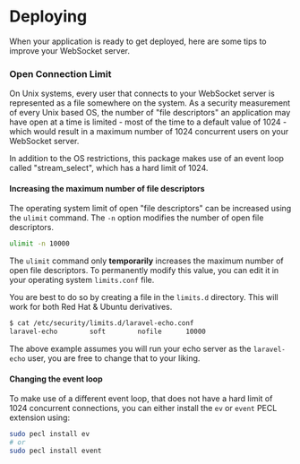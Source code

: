 # Deploying

When your application is ready to get deployed, here are some tips to improve your WebSocket server.

### Open Connection Limit

On Unix systems, every user that connects to your WebSocket server is represented as a file somewhere on the system.
As a security measurement of every Unix based OS, the number of "file descriptors" an application may have open at a time is limited - most of the time to a default value of 1024 - which would result in a maximum number of 1024 concurrent users on your WebSocket server.

In addition to the OS restrictions, this package makes use of an event loop called "stream_select", which has a hard limit of 1024.

#### Increasing the maximum number of file descriptors

The operating system limit of open "file descriptors" can be increased using the `ulimit` command. The `-n` option modifies the number of open file descriptors.

```bash
ulimit -n 10000
```

The `ulimit` command only **temporarily** increases the maximum number of open file descriptors. To permanently modify this value, you can edit it in your operating system `limits.conf` file.

You are best to do so by creating a file in the `limits.d` directory. This will work for both Red Hat & Ubuntu derivatives.

```bash
$ cat /etc/security/limits.d/laravel-echo.conf
laravel-echo		soft		nofile		10000
```

The above example assumes you will run your echo server as the `laravel-echo` user, you are free to change that to your liking.

#### Changing the event loop

To make use of a different event loop, that does not have a hard limit of 1024 concurrent connections, you can either install the `ev` or `event` PECL extension using:

```bash
sudo pecl install ev
# or
sudo pecl install event
```